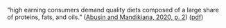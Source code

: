 “high earning consumers demand quality diets composed of a large share of proteins, fats, and oils.” ([Abusin and Mandikiana, 2020, p. 2](zotero://select/library/items/9GWBQ4UH)) ([pdf](zotero://open-pdf/library/items/Z7JBH3GY?page=2&annotation=ZMY6G4SQ))